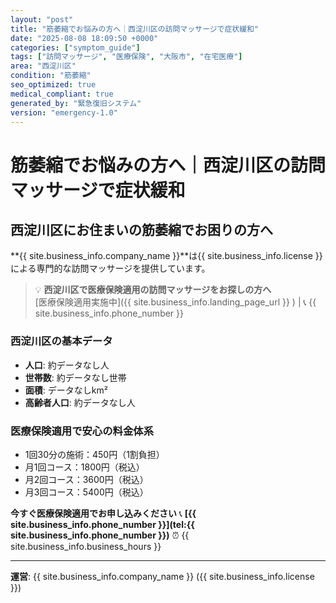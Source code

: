 ```yaml
---
layout: "post"
title: "筋萎縮でお悩みの方へ｜西淀川区の訪問マッサージで症状緩和"
date: "2025-08-08 18:09:50 +0000"
categories: ["symptom_guide"]
tags: ["訪問マッサージ", "医療保険", "大阪市", "在宅医療"]
area: "西淀川区"
condition: "筋萎縮"
seo_optimized: true
medical_compliant: true
generated_by: "緊急復旧システム"
version: "emergency-1.0"
---
```



# 筋萎縮でお悩みの方へ｜西淀川区の訪問マッサージで症状緩和

## 西淀川区にお住まいの筋萎縮でお困りの方へ

**{{ site.business_info.company_name }}**は{{ site.business_info.license }}による専門的な訪問マッサージを提供しています。

> 💡 **西淀川区で医療保険適用の訪問マッサージをお探しの方へ**  
> [医療保険適用実施中]({{ site.business_info.landing_page_url }} ) | 📞 {{ site.business_info.phone_number }}

### 西淀川区の基本データ
- **人口**: 約データなし人
- **世帯数**: 約データなし世帯
- **面積**: データなしkm²
- **高齢者人口**: 約データなし人

### 医療保険適用で安心の料金体系
- 1回30分の施術：450円（1割負担）
- 月1回コース：1800円（税込）
- 月2回コース：3600円（税込）
- 月3回コース：5400円（税込）

**今すぐ医療保険適用でお申し込みください**
📞 **[{{ site.business_info.phone_number }}](tel:{{ site.business_info.phone_number }})**
⏰ {{ site.business_info.business_hours }}

---
**運営**: {{ site.business_info.company_name }} ({{ site.business_info.license }})


